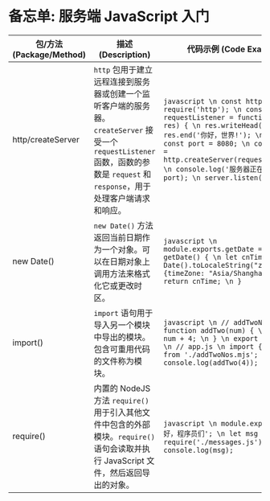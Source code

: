 # 备忘单: 服务端 JavaScript 入门

| 包/方法 (Package/Method)       | 描述 (Description)                                                                                                                                                      | 代码示例 (Code Example)                                                                                                                                                                      |
|-------------------------------|-------------------------------------------------------------------------------------------------------------------------------------------------------------------------|---------------------------------------------------------------------------------------------------------------------------------------------------------------------------------------------|
| http/createServer              | `http` 包用于建立远程连接到服务器或创建一个监听客户端的服务器。`createServer` 接受一个 `requestListener` 函数，函数的参数是 `request` 和 `response`，用于处理客户端请求和响应。 | ```javascript \n const http = require('http'); \n const requestListener = function(req, res) { \n res.writeHead(200); \n res.end('你好，世界!'); \n } \n const port = 8080; \n const server = http.createServer(requestListener); \n console.log('服务器正在监听端口: '+ port); \n server.listen(port); ``` |
| new Date()                     | `new Date()` 方法返回当前日期作为一个对象。可以在日期对象上调用方法来格式化它或更改时区。                                                                                    | ```javascript \n module.exports.getDate = function getDate() { \n let cnTime = new Date().toLocaleString("zh-CN", {timeZone: "Asia/Shanghai"}); \n return cnTime; \n } ```                   |
| import()                       | `import` 语句用于导入另一个模块中导出的模块。包含可重用代码的文件称为模块。                                                                                                | ```javascript \n // addTwoNos.mjs \n function addTwo(num) { \n return num + 4; \n } \n export { addTwo }; \n // app.js \n import { addTwo } from './addTwoNos.mjs'; \n console.log(addTwo(4)); ``` |
| require()                      | 内置的 NodeJS 方法 `require()` 用于引入其他文件中包含的外部模块。`require()` 语句会读取并执行 JavaScript 文件，然后返回导出的对象。                                           | ```javascript \n module.exports = '你好，程序员们'; \n let msg = require('./messages.js'); \n console.log(msg); ```                                                                         |

